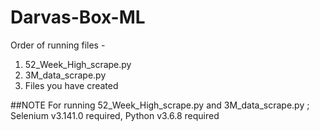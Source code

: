 # Darvas-Box-ML

Order of running files - 
1) 52_Week_High_scrape.py
2) 3M_data_scrape.py
3) Files you have created 


##NOTE
For running 52_Week_High_scrape.py and 3M_data_scrape.py ; Selenium v3.141.0 required, Python v3.6.8 required
